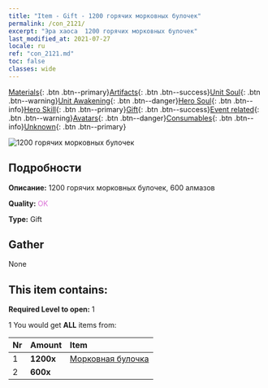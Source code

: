 ```yaml
---
title: "Item - Gift - 1200 горячих морковных булочек"
permalink: /con_2121/
excerpt: "Эра хаоса  1200 горячих морковных булочек"
last_modified_at: 2021-07-27
locale: ru
ref: "con_2121.md"
toc: false
classes: wide
---
```

 [Materials](/ItemsRU/){: .btn .btn--primary}[Artifacts](/ItemsRU/Artifacts/){: .btn .btn--success}[Unit Soul](/ItemsRU/UnitSoul/){: .btn .btn--warning}[Unit Awakening](/ItemsRU/UnitAwakening/){: .btn .btn--danger}[Hero Soul](/ItemsRU/HeroSoul/){: .btn .btn--info}[Hero Skill](/ItemsRU/HeroSkill/){: .btn .btn--primary}[Gift](/ItemsRU/Gift/){: .btn .btn--success}[Event related](/ItemsRU/Events/){: .btn .btn--warning}[Avatars](/ItemsRU/Avatars/){: .btn .btn--danger}[Consumables](/ItemsRU/Consumables/){: .btn .btn--info}[Unknown](/ItemsRU/Unknown/){: .btn .btn--primary}

 ![1200 горячих морковных булочек](/images/t/i_907588.png)

## Подробности
 **Описание:** 1200 горячих морковных булочек, 600 алмазов

 **Quality:** <span style="color: #DA70D6">OK</span>

 **Type:** Gift

## Gather

  None

## This item contains:

 **Required Level to open:** 1

 1 You would get **ALL** items  from:

  | Nr | Amount |     Item    |
  |:---|:-------|:------------|
  | 1 |  **1200x** | [Морковная булочка](/ItemsRU/con_2119/) |  | 
  | 2 |  **600x** | <i class="fas fa-gem"/> |  | 
